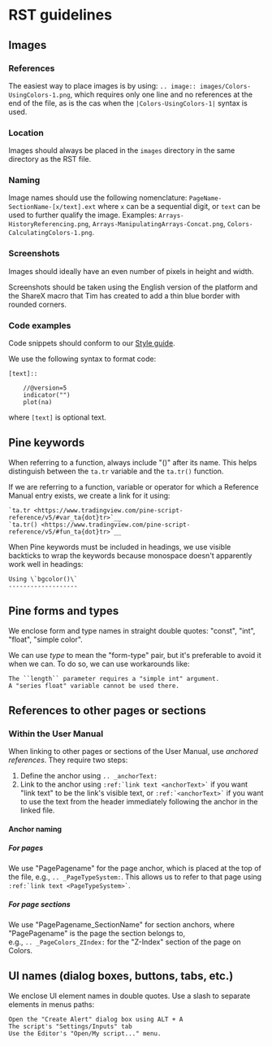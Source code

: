 # RST guidelines




## Images

### References

The easiest way to place images is by using: ``.. image:: images/Colors-UsingColors-1.png``, which requires only one line and no references at the end of the file, as is the cas when the ``|Colors-UsingColors-1|`` syntax is used.

### Location

Images should always be placed in the ``images`` directory in the same directory as the RST file.

### Naming

Image names should use the following nomenclature: ``PageName-SectionName-[x/text].ext`` where ``x`` can be a sequential digit, or ``text`` can be used to further qualify the image. Examples: ``Arrays-HistoryReferencing.png``, ``Arrays-ManipulatingArrays-Concat.png``, ``Colors-CalculatingColors-1.png``.

### Screenshots

Images should ideally have an even number of pixels in height and width.

Screenshots should be taken using the English version of the platform and the ShareX macro that Tim has created to add a thin blue border with rounded corners.


### Code examples

Code snippets should conform to our [Style guide](https://www.tradingview.com/pine-script-docs/en/v4/Style_guide.html).

We use the following syntax to format code:

```
[text]::

    //@version=5
    indicator("")
    plot(na)
```

where ``[text]`` is optional text.



## Pine keywords

When referring to a function, always include "()" after its name. This helps distinguish between the `ta.tr` variable and the `ta.tr()` function.

If we are referring to a function, variable or operator for which a Reference Manual entry exists, we create a link for it using:

```
`ta.tr <https://www.tradingview.com/pine-script-reference/v5/#var_ta{dot}tr>`__
`ta.tr() <https://www.tradingview.com/pine-script-reference/v5/#fun_ta{dot}tr>`__
```

When Pine keywords must be included in headings, we use visible backticks to wrap the keywords because monospace doesn't apparently work well in headings:

```
Using \`bgcolor()\`
-------------------
```



## Pine forms and types

We enclose form and type names in straight double quotes: "const", "int", "float", "simple color".

We can use *type* to mean the "form-type" pair, but it's preferable to avoid it when we can. To do so, we can use workarounds like:

```
The ``length`` parameter requires a "simple int" argument.
A "series float" variable cannot be used there.
```



## References to other pages or sections

### Within the User Manual

When linking to other pages or sections of the User Manual, use *anchored references*. They require two steps:

1. Define the anchor using `.. _anchorText:`
2. Link to the anchor using `` :ref:`link text <anchorText>` `` if you want "link text" to be the link's visible text, or `` :ref:`<anchorText>` `` if you want to use the text from the header immediately following the anchor in the linked file.

#### Anchor naming

##### For pages

We use "PagePagename" for the page anchor, which is placed at the top of the file, e.g., `.. _PageTypeSystem:`. 
This allows us to refer to that page using `` :ref:`link text <PageTypeSystem>` ``.

##### For page sections

We use "PagePagename_SectionName" for section anchors, where "PagePagename" is the page the section belongs to,  
e.g., `.. _PageColors_ZIndex:` for the "Z-Index" section of the page on Colors.



## UI names (dialog boxes, buttons, tabs, etc.)

We enclose UI element names in double quotes. Use a slash to separate elements in menus paths:

```
Open the "Create Alert" dialog box using ALT + A
The script's "Settings/Inputs" tab
Use the Editor's "Open/My script..." menu.
```
